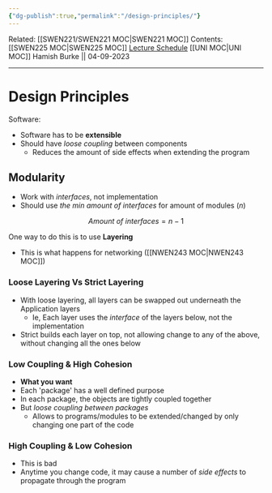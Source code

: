 ```yaml
---
{"dg-publish":true,"permalink":"/design-principles/"}
---
```


Related: [[SWEN221/SWEN221 MOC\|SWEN221 MOC]]
Contents: [[SWEN225 MOC\|SWEN225 MOC]]
[Lecture Schedule](https://ecs.wgtn.ac.nz/Courses/SWEN225_2023T2/CourseSchedule)
[[UNI MOC\|UNI MOC]]
Hamish Burke || 04-09-2023
***

# Design Principles

Software:
- Software has to be **extensible**
- Should have *loose coupling* between components
	- Reduces the amount of side effects when extending the program

## Modularity

- Work with *interfaces*, not implementation
- Should use *the min amount of interfaces* for amount of modules ($n$)

$$Amount\  of\ interfaces = n-1$$


One way to do this is to use **Layering**
- This is what happens for networking ([[NWEN243 MOC\|NWEN243 MOC]])

### Loose Layering Vs Strict Layering

- With loose layering, all layers can be swapped out underneath the Application layers
	- Ie, Each layer uses the *interface* of the layers below, not the implementation
- Strict builds each layer on top, not allowing change to any of the above, without changing all the ones below

### Low Coupling & High Cohesion

- **What you want**
- Each 'package' has a well defined purpose
- In each package, the objects are tightly coupled together
- But *loose coupling between packages*
	- Allows to programs/modules to be extended/changed by only changing one part of the code

### High Coupling & Low Cohesion

- This is bad
- Anytime you change code, it may cause a number of *side effects* to propagate through the program